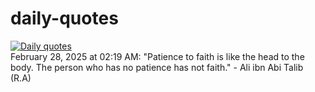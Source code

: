# daily-quotes
[![Daily quotes](https://github.com/ceepu8/daily-quotes/actions/workflows/daily-quote.yml/badge.svg)](https://github.com/ceepu8/daily-quotes/actions/workflows/daily-quote.yml)<br/>
February 28, 2025 at 02:19 AM: "Patience to faith is like the head to the body. The person who has no patience has not faith." - Ali ibn Abi Talib (R.A)
